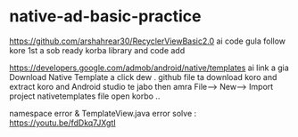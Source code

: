 # native-ad-basic-practice
https://github.com/arshahrear30/RecyclerViewBasic2.0
ai code gula follow kore 1st a sob ready korba
library and code add


https://developers.google.com/admob/android/native/templates
ai link a gia Download Native Template a click dew . github file ta download koro and extract koro and Android studio te jabo 
then amra File--> New--> Import project nativetemplates file open korbo .. 

namespace error & TemplateView.java error solve : https://youtu.be/fdDkq7JXgtI
